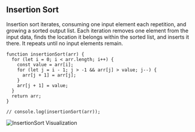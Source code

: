 ## Insertion Sort

Insertion sort iterates, consuming one input element each repetition, and growing a sorted output list. Each iteration removes one element from the input data, finds the location it belongs within the sorted list, and inserts it there. It repeats until no input elements remain.
```
function insertionSort(arr) {
  for (let i = 0; i < arr.length; i++) {
    const value = arr[i];
    for (let j = i - 1; j > -1 && arr[j] > value; j--) {
      arr[j + 1] = arr[j];
    }
    arr[j + 1] = value;
  }
  return arr;
}

// console.log(insertionSort(arr));
```

![InsertionSort Visualization](https://upload.wikimedia.org/wikipedia/commons/9/9c/Insertion-sort-example.gif)
